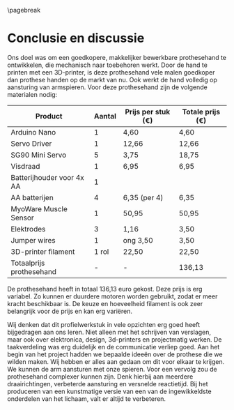 \pagebreak
# Conclusie en discussie
Ons doel was om een goedkopere, makkelijker bewerkbare prothesehand te ontwikkelen, die mechanisch naar toebehoren werkt. Door de hand te printen met een 3D-printer, is deze prothesehand vele malen goedkoper dan prothese handen op de markt van nu. Ook werkt de hand volledig op aansturing van armspieren.
Voor deze prothesehand zijn de volgende materialen nodig:

Product                   | Aantal  | Prijs per stuk (€) | Totale prijs (€)
--------------------------|---------|--------------------|-----------------
Arduino Nano              | 1       | 4,60               | 4,60
Servo Driver              | 1       | 12,66              | 12,66
SG90 Mini Servo           | 5       |   3,75             | 18,75
Visdraad                  | 1       | 6,95               | 6,95
Batterijhouder voor 4x AA | 1       |                    |
AA batterijen             | 4       | 6,35 (per 4)       | 6,35
MyoWare Muscle Sensor     | 1       | 50,95              | 50,95
Elektrodes                | 3       | 1,16               | 3,50
Jumper wires              | 1       | ong 3,50           | 3,50
3D-printer filament       | 1 rol   | 22,50              | 22,50
Totaalprijs prothesehand  | -       | -                  | 136,13

De prothesehand heeft in totaal 136,13 euro gekost.
Deze prijs is erg variabel. Zo kunnen er duurdere motoren worden gebruikt, zodat er meer kracht beschikbaar is. De keuze en hoeveelheid filament is ook zeer belangrijk voor de prijs en kan erg vari&#235;ren.

Wij denken dat dit profielwerkstuk in vele opzichten erg goed heeft bijgedragen aan ons leren. Niet alleen met het schrijven van verslagen, maar ook over elektronica, design, 3d-printers en projectmatig werken. De taakverdeling was erg duidelijk en de communicatie verliep goed.
Aan het begin van het project hadden we bepaalde idee&#235;n over de prothese die we wilden maken. Wij hebben er alles aan gedaan om dit voor elkaar te krijgen. We kunnen de arm aansturen met onze spieren.
Voor een vervolg zou de prothesehand complexer kunnen zijn. Denk hierbij aan meerdere draairichtingen, verbeterde aansturing en versnelde reactietijd. Bij het produceren van een kunstmatige versie van een van de ingewikkeldste onderdelen van het lichaam, valt er altijd te verbeteren.
